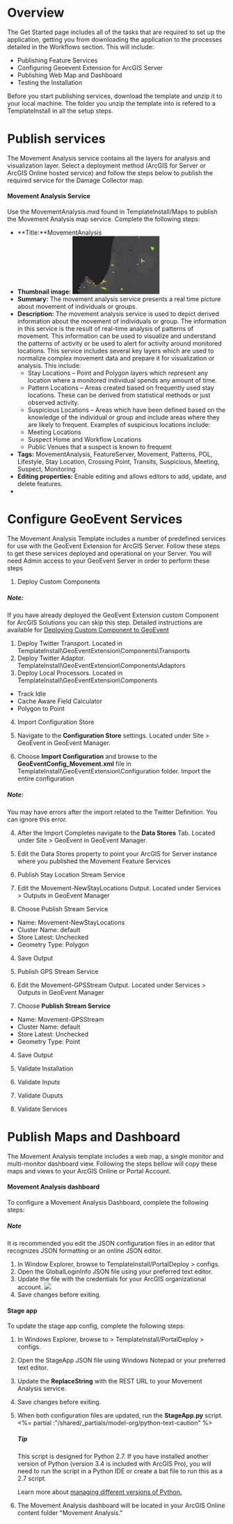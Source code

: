 


# Overview

The Get Started page includes all of the tasks that are required to set up the application, getting you from downloading the application to the processes detailed in the Workflows section. This will include:

*   Publishing Feature Services
*   Configuring Geoevent Extension for ArcGIS Server
*   Publishing Web Map and Dashboard
*   Testing the Installation

Before you start publishing services, download the template and unzip it to your local machine. The folder you unzip the template into is refered to a TemplateInstall in all the setup steps.

# Publish services

The Movement Analysis service contains all the layers for analysis and visualization layer. Select a deployment method (ArcGIS for Server or ArcGIS Online hosted service) and follow the steps below to publish the required service for the Damage Collector map.

#### Movement Analysis Service

Use the MovementAnalysis.mxd found in TemplateInstall/Maps to publish the Movement Analysis map service. Complete the following steps:

*   **Title:**MovementAnalysis
*   **Thumbnail image:** ![](WebMapThumb.png)
*   **Summary:** The movement analysis service presents a real time picture about movement of individuals or groups.
*   **Description:** The movement analysis service is used to depict derived information about the movement of individuals or group. The information in this service is the result of real-time analysis of patterns of movement. This information can be used to visualize and understand the patterns of activity or be used to alert for activity around monitored locations. This service includes several key layers which are used to normalize complex movement data and prepare it for visualization or analysis. This include:
    *   Stay Locations – Point and Polygon layers which represent any location where a monitored individual spends any amount of time.
    *   Pattern Locations – Areas created based on frequently used stay locations. These can be derived from statistical methods or just observed activity.
    *   Suspicious Locations – Areas which have been defined based on the knowledge of the individual or group and include areas where they are likely to frequent. Examples of suspicious locations include:
    *   Meeting Locations
    *   Suspect Home and Workflow Locations
    *   Public Venues that a suspect is known to frequent
*   **Tags:** MovementAnalysis, FeatureServer, Movement, Patterns, POL, Lifestyle, Stay Location, Crossing Point, Transits, Suspicious, Meeting, Suspect, Monitoring
*   **Editing properties:** Enable editing and allows editors to add, update, and delete features.
*   
# Configure GeoEvent Services





The Movement Analysis Template includes a number of predefined services for use with the GeoEvent Extension for ArcGIS Server. Follow these steps to get these services deployed and operational on your Server. You will need Admin access to your GeoEvent Server in order to perform these steps

1.  Deploy Custom Components



##### Note:



If you have already deployed the <a>GeoEvent Extension custom Component for ArcGIS Solutions</a> you can skip this step. Detailed instructions are available for [Deploying Custom Component to GeoEvent](/defense/templates/geoevent-extension/get-started/install-components/)





1.  Deploy Twitter Transport. Located in TemplateInstall\GeoEventExtension\Components\Transports
2.  Deploy Twitter Adaptor. TemplateInstall\GeoEventExtension\Components\Adaptors
3.  Deploy Local Processors. Located in TemplateInstall\GeoEventExtension\Components

*   Track Idle
*   Cache Aware Field Calculator
*   Polygon to Point

4.  Import Configuration Store

1.  Navigate to the **Configuration Store** settings. Located under Site > GeoEvent in GeoEvent Manager.
2.  Choose **Import Configuration** and browse to the **GeoEventConfig_Movement.xml** file in TemplateInstall\GeoEventExtension\Configuration folder. Import the entire configuration



##### Note:


You may have errors after the import related to the Twitter Definition. You can ignore this error.



4.  After the Import Completes navigate to the **Data Stores** Tab. Located under Site > GeoEvent in GeoEvent Manager.
5.  Edit the Data Stores property to point your ArcGIS for Server instance where you published the Movement Feature Services

6.  Publish Stay Location Stream Service

1.  Edit the Movement-NewStayLocations Output. Located under Services > Outputs in GeoEvent Manager
2.  Choose Publish Stream Service

*   Name: Movement-NewStayLocations
*   Cluster Name: default
*   Store Latest: Unchecked
*   Geometry Type: Polygon

4.  Save Output

8.  Publish GPS Stream Service

1.  Edit the Movement-GPSStream Output. Located under Services > Outputs in GeoEvent Manager
2.  Choose **Publish Stream Service**

*   Name: Movement-GPSStream
*   Cluster Name: default
*   Store Latest: Unchecked
*   Geometry Type: Point

4.  Save Output

10.  Validate Installation

1.  Validate Inputs
2.  Validate Ouputs
3.  Validate Services

# Publish Maps and Dashboard


The Movement Analysis template includes a web map, a single monitor and multi-monitor dashboard view. Following the steps bellow will copy these maps and views to your ArcGIS Online or Portal Account.

#### Movement Analysis dashboard

To configure a Movement Analysis Dashboard, complete the following steps:



##### Note



It is recommended you edit the JSON configuration files in an editor that recognizes JSON formatting or an online JSON editor.



1.  In Window Explorer, browse to TemplateInstall/PortalDeploy > configs.
2.  Open the GlobalLoginInfo JSON file using your preferred text editor.
3.  Update the file with the credentials for your ArcGIS organizational account. ![](/shared/img/utilities-arcrest-global-login.png)
4.  Save changes before exiting.

#### Stage app

To update the stage app config, complete the following steps:

1.  In Windows Explorer, browse to > TemplateInstall/PortalDeploy > configs.
2.  Open the StageApp JSON file using Windows Notepad or your preferred text editor.
3.  Update the **ReplaceString** with the REST URL to your Movement Analysis service.
4.  Save changes before exiting.
5.  When both configuration files are updated, run the **StageApp.py** script. <%= partial :"/shared/_partials/model-org/python-text-caution" %>


    ##### Tip

    This script is designed for Python 2.7\. If you have installed another version of Python (version 3.4 is included with ArcGIS Pro), you will need to run the script in a Python IDE or create a bat file to run this as a 2.7 script.

    Learn more about [managing different versions of Python.](http://links.esri.com/Pro/ManagingDifferentVersionsofPython/)



6.  The Movement Analysis dashboard will be located in your ArcGIS Online content folder "Movement Analysis."


